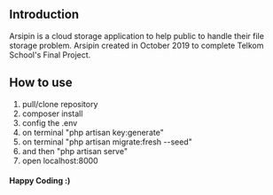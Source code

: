 ## Introduction
Arsipin is a cloud storage application to help public to handle their file storage problem. Arsipin created in October 2019 to complete Telkom School's Final Project.

## How to use
1. pull/clone repository
2. composer install
3. config the .env
4. on terminal "php artisan key:generate"
5. on terminal "php artisan migrate:fresh --seed"
6. and then "php artisan serve"
7. open localhost:8000

#### Happy Coding :)